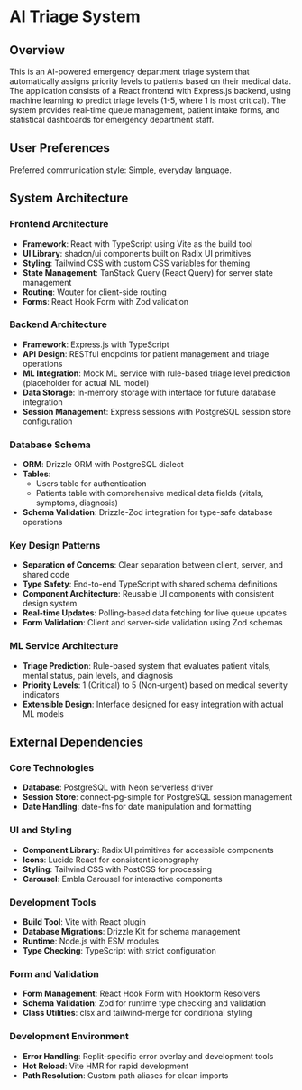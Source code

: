 # AI Triage System

## Overview

This is an AI-powered emergency department triage system that automatically assigns priority levels to patients based on their medical data. The application consists of a React frontend with Express.js backend, using machine learning to predict triage levels (1-5, where 1 is most critical). The system provides real-time queue management, patient intake forms, and statistical dashboards for emergency department staff.

## User Preferences

Preferred communication style: Simple, everyday language.

## System Architecture

### Frontend Architecture
- **Framework**: React with TypeScript using Vite as the build tool
- **UI Library**: shadcn/ui components built on Radix UI primitives
- **Styling**: Tailwind CSS with custom CSS variables for theming
- **State Management**: TanStack Query (React Query) for server state management
- **Routing**: Wouter for client-side routing
- **Forms**: React Hook Form with Zod validation

### Backend Architecture
- **Framework**: Express.js with TypeScript
- **API Design**: RESTful endpoints for patient management and triage operations
- **ML Integration**: Mock ML service with rule-based triage level prediction (placeholder for actual ML model)
- **Data Storage**: In-memory storage with interface for future database integration
- **Session Management**: Express sessions with PostgreSQL session store configuration

### Database Schema
- **ORM**: Drizzle ORM with PostgreSQL dialect
- **Tables**: 
  - Users table for authentication
  - Patients table with comprehensive medical data fields (vitals, symptoms, diagnosis)
- **Schema Validation**: Drizzle-Zod integration for type-safe database operations

### Key Design Patterns
- **Separation of Concerns**: Clear separation between client, server, and shared code
- **Type Safety**: End-to-end TypeScript with shared schema definitions
- **Component Architecture**: Reusable UI components with consistent design system
- **Real-time Updates**: Polling-based data fetching for live queue updates
- **Form Validation**: Client and server-side validation using Zod schemas

### ML Service Architecture
- **Triage Prediction**: Rule-based system that evaluates patient vitals, mental status, pain levels, and diagnosis
- **Priority Levels**: 1 (Critical) to 5 (Non-urgent) based on medical severity indicators
- **Extensible Design**: Interface designed for easy integration with actual ML models

## External Dependencies

### Core Technologies
- **Database**: PostgreSQL with Neon serverless driver
- **Session Store**: connect-pg-simple for PostgreSQL session management
- **Date Handling**: date-fns for date manipulation and formatting

### UI and Styling
- **Component Library**: Radix UI primitives for accessible components
- **Icons**: Lucide React for consistent iconography
- **Styling**: Tailwind CSS with PostCSS for processing
- **Carousel**: Embla Carousel for interactive components

### Development Tools
- **Build Tool**: Vite with React plugin
- **Database Migrations**: Drizzle Kit for schema management
- **Runtime**: Node.js with ESM modules
- **Type Checking**: TypeScript with strict configuration

### Form and Validation
- **Form Management**: React Hook Form with Hookform Resolvers
- **Schema Validation**: Zod for runtime type checking and validation
- **Class Utilities**: clsx and tailwind-merge for conditional styling

### Development Environment
- **Error Handling**: Replit-specific error overlay and development tools
- **Hot Reload**: Vite HMR for rapid development
- **Path Resolution**: Custom path aliases for clean imports